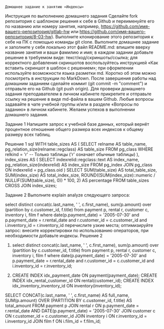                                                                               Домашнее задание к занятию «Индексы» 
Инструкция по выполнению домашнего задания
Сделайте fork репозитория c шаблоном решения к себе в Github и переименуйте его по названию или номеру занятия, например, https://github.com/имя-вашего-репозитория/gitlab-hw или https://github.com/имя-вашего-репозитория/8-03-hw).
Выполните клонирование этого репозитория к себе на ПК с помощью команды git clone.
Выполните домашнее задание и заполните у себя локально этот файл README.md:
впишите вверху название занятия и ваши фамилию и имя;
в каждом задании добавьте решение в требуемом виде: текст/код/скриншоты/ссылка;
для корректного добавления скриншотов воспользуйтесь инструкцией «Как вставить скриншот в шаблон с решением»;
при оформлении используйте возможности языка разметки md. Коротко об этом можно посмотреть в инструкции по MarkDown.
После завершения работы над домашним заданием сделайте коммит (git commit -m "comment") и отправьте его на Github (git push origin).
Для проверки домашнего задания преподавателем в личном кабинете прикрепите и отправьте ссылку на решение в виде md-файла в вашем Github.
Любые вопросы задавайте в чате учебной группы и/или в разделе «Вопросы по заданию» в личном кабинете.
Желаем успехов в выполнении домашнего задания.

Задание 1
Напишите запрос к учебной базе данных, который вернёт процентное отношение общего размера всех индексов к общему размеру всех таблиц.

Решение 1
sql
WITH table_sizes AS (
    SELECT relname AS table_name,
           pg_relation_size(relname::regclass) AS table_size
    FROM pg_class
    WHERE relkind = 'r' -- Только таблицы ('r' означает обычные таблицы)
),
index_sizes AS (
    SELECT indexrelid::regclass::text AS index_name,
           pg_relation_size(indexrelid) AS index_size
    FROM pg_index
    JOIN pg_class ON indexrelid = pg_class.oid
)
SELECT SUM(table_size) AS total_table_size,
       SUM(index_size) AS total_index_size,
       ROUND((SUM(index_size)::numeric / NULLIF(SUM(table_size), 0)) * 100, 2) AS percentage
FROM table_sizes
CROSS JOIN index_sizes;

Задание 2
Выполните explain analyze следующего запроса:

select distinct concat(c.last_name, ' ', c.first_name), sum(p.amount) over (partition by c.customer_id, f.title)
from payment p, rental r, customer c, inventory i, film f
where date(p.payment_date) = '2005-07-30' and p.payment_date = r.rental_date and r.customer_id = c.customer_id and i.inventory_id = r.inventory_id
перечислите узкие места;
оптимизируйте запрос: внесите корректировки по использованию операторов, при необходимости добавьте индексы.
Решение 2

1) select distinct
    concat(c.last_name, ' ', c.first_name),
    sum(p.amount) over (partition by c.customer_id, f.title)
from
    payment p,
    rental r,
    customer c,
    inventory i,
    film f
where
    date(p.payment_date) = '2005-07-30'
    and p.payment_date = r.rental_date
    and r.customer_id = c.customer_id
    and i.inventory_id = r.inventory_id;

   
2) CREATE INDEX idx_payment_date ON payment(payment_date);
CREATE INDEX idx_rental_customer_id ON rental(customer_id);
CREATE INDEX idx_inventory_inventory_id ON inventory(inventory_id);

SELECT
    CONCAT(c.last_name, ' ', c.first_name) AS full_name,
    SUM(p.amount) OVER (PARTITION BY c.customer_id, f.title) AS total_amount
FROM
    payment p
JOIN
    rental r ON p.payment_date = r.rental_date AND DATE(p.payment_date) = '2005-07-30'
JOIN
    customer c ON r.customer_id = c.customer_id
JOIN
    inventory i ON r.inventory_id = i.inventory_id
JOIN
    film f ON i.film_id = f.film_id;


